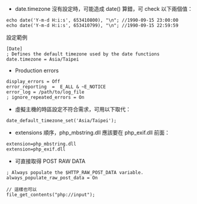   * date.timezone 沒有設定時，可能造成 date() 算錯，可 check 以下兩個值：
```
echo date('Y-m-d H:i:s', 653410800), "\n"; //1990-09-15 23:00:00
echo date('Y-m-d H:i:s', 653410799), "\n"; //1990-09-15 22:59:59
```
設定範例
```
[Date]
; Defines the default timezone used by the date functions
date.timezone = Asia/Taipei
```

  * Production errors
```
display_errors = Off
error_reporting  =  E_ALL & ~E_NOTICE
error_log = /path/to/log_file
; ignore_repeated_errors = On
```

  * 虛擬主機的時區設定不符合需求，可用以下取代：
```
date_default_timezone_set('Asia/Taipei');
```

  * extensions 順序，php\_mbstring.dll 應該要在 php\_exif.dll 前面：

```
extension=php_mbstring.dll
extension=php_exif.dll
```

  * 可直接取得 POST RAW DATA

```
; Always populate the $HTTP_RAW_POST_DATA variable.
always_populate_raw_post_data = On
```
```
// 這樣也可以
file_get_contents("php://input");
```